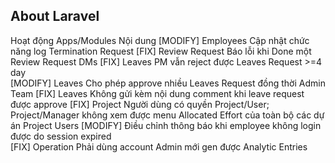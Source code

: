 ## About Laravel

Hoạt động	Apps/Modules	Nội dung
[MODIFY]	Employees	    Cập nhật chức năng log Termination Request
[FIX]	    Review Request	Báo lỗi khi Done một Review Request	DMs
[FIX]	    Leaves	        PM vẫn reject được Leaves Request >=4 day	
[MODIFY]	Leaves	        Cho phép approve nhiều Leaves Request đồng thời	Admin Team
[FIX]	    Leaves	        Không gửi kèm nội dung comment khi leave request được approve
[FIX]	    Project	        Người dùng có quyền Project/User; Project/Manager không xem được menu Allocated Effort của toàn bộ các dự án	Project Users
[MODIFY]	                Điều chỉnh thông báo khi employee không login được do session expired 	
[FIX]	    Operation	    Phải dùng account Admin mới gen được Analytic Entries	